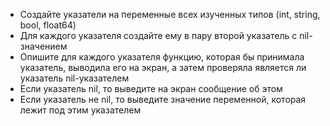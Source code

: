 - Создайте указатели на переменные всех изученных типов (int, string, bool, float64)
- Для каждого указателя создайте ему в пару второй указатель с nil-значением
- Опишите для каждого указателя функцию, которая бы принимала указатель, выводила его на экран, а затем проверяла является ли указатель nil-указателем
- Если указатель nil, то выведите на экран сообщение об этом
- Если указатель не nil, то выведите значение переменной, которая лежит под этим указателем
